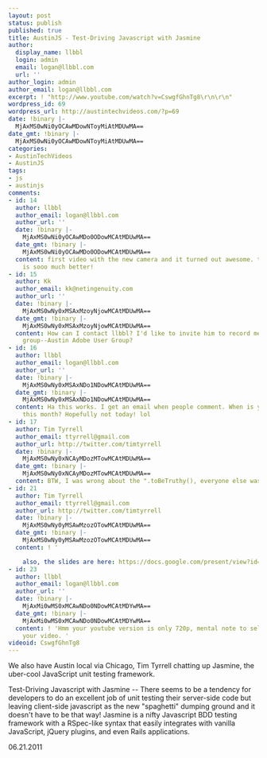 ```yaml
---
layout: post
status: publish
published: true
title: AustinJS - Test-Driving Javascript with Jasmine
author:
  display_name: llbbl
  login: admin
  email: logan@llbbl.com
  url: ''
author_login: admin
author_email: logan@llbbl.com
excerpt: ! "http://www.youtube.com/watch?v=CswgfGhnTg8\r\n\r\n"
wordpress_id: 69
wordpress_url: http://austintechvideos.com/?p=69
date: !binary |-
  MjAxMS0wNi0yOCAwMDowNToyMiAtMDUwMA==
date_gmt: !binary |-
  MjAxMS0wNi0yOCAwMDowNToyMiAtMDUwMA==
categories:
- AustinTechVideos
- AustinJS
tags:
- js
- austinjs
comments:
- id: 14
  author: llbbl
  author_email: logan@llbbl.com
  author_url: ''
  date: !binary |-
    MjAxMS0wNi0yOCAwMDo0ODowMCAtMDUwMA==
  date_gmt: !binary |-
    MjAxMS0wNi0yOCAwMDo0ODowMCAtMDUwMA==
  content: first video with the new camera and it turned out awesome. the image quality
    is sooo much better!
- id: 15
  author: Kk
  author_email: kk@netingenuity.com
  author_url: ''
  date: !binary |-
    MjAxMS0wNy0xMSAxMzoyNjowMCAtMDUwMA==
  date_gmt: !binary |-
    MjAxMS0wNy0xMSAxMzoyNjowMCAtMDUwMA==
  content: How can I contact llbbl? I'd like to invite him to record meetings of our
    group--Austin Adobe User Group?
- id: 16
  author: llbbl
  author_email: logan@llbbl.com
  author_url: ''
  date: !binary |-
    MjAxMS0wNy0xMSAxNDo1NDowMCAtMDUwMA==
  date_gmt: !binary |-
    MjAxMS0wNy0xMSAxNDo1NDowMCAtMDUwMA==
  content: Ha this works. I get an email when people comment. When is your meeting
    this month? Hopefully not today! lol
- id: 17
  author: Tim Tyrrell
  author_email: ttyrrell@gmail.com
  author_url: http://twitter.com/timtyrrell
  date: !binary |-
    MjAxMS0wNy0xNCAyMDozMTowMCAtMDUwMA==
  date_gmt: !binary |-
    MjAxMS0wNy0xNCAyMDozMTowMCAtMDUwMA==
  content: BTW, I was wrong about the ".toBeTruthy(), everyone else was right. https://github.com/pivotal/jasmine/blob/ff8b9d8375c1b8bb80c1fdd9bd552b60d84e08e0/src/Matchers.js#L178
- id: 21
  author: Tim Tyrrell
  author_email: ttyrrell@gmail.com
  author_url: http://twitter.com/timtyrrell
  date: !binary |-
    MjAxMS0wNy0yMSAwMzozOTowMCAtMDUwMA==
  date_gmt: !binary |-
    MjAxMS0wNy0yMSAwMzozOTowMCAtMDUwMA==
  content: ! '

    also, the slides are here: https://docs.google.com/present/view?id=dgksv9fp_30hfr93wgb'
- id: 23
  author: llbbl
  author_email: logan@llbbl.com
  author_url: ''
  date: !binary |-
    MjAxMi0wMS0xMCAwNDo0NDowMCAtMDYwMA==
  date_gmt: !binary |-
    MjAxMi0wMS0xMCAwNDo0NDowMCAtMDYwMA==
  content: ! 'Hmm your youtube version is only 720p, mental note to self to reexport
    your video. '
videoid: CswgfGhnTg8
---
```

<p>We also have Austin local via Chicago, Tim Tyrrell chatting up Jasmine, the uber-cool JavaScript unit testing framework.</p>
<p>Test-Driving Javascript with Jasmine -- There seems to be a tendency for developers to do an excellent job of
 unit testing their server-side code but leaving client-side javascript as the new "spaghetti" dumping ground and
  it doesn't have to be that way! Jasmine is a nifty Javascript BDD testing framework with a RSpec-like syntax that
  easily integrates with vanilla JavaScript, jQuery plugins, and even Rails applications.</p>
<p>06.21.2011</p>
